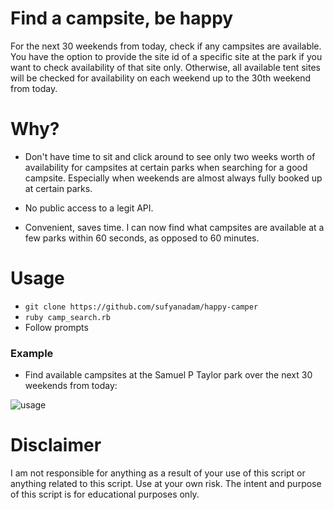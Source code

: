 # Find a campsite, be happy

  For the next 30 weekends from today, check if any campsites are available.
  You have the option to provide the site id of a specific site at the park if
  you want to check availability of that site only. Otherwise, all available
  tent sites will be checked for availability on each weekend up to the 30th
  weekend from today.

# Why?

  * Don't have time to sit and click around to see only two weeks
    worth of availability for campsites at certain parks when searching
    for a good campsite. Especially when weekends are almost always
    fully booked up at certain parks.

  * No public access to a legit API.

  * Convenient, saves time. I can now find what campsites are available at
    a few parks within 60 seconds, as opposed to 60 minutes.

# Usage

  * `git clone https://github.com/sufyanadam/happy-camper`
  * `ruby camp_search.rb`
  * Follow prompts

### Example
  * Find available campsites at the Samuel P Taylor park over the
    next 30 weekends from today:

  ![usage](https://raw.githubusercontent.com/sufyanadam/happy-camper/master/happy-camper.gif)

# Disclaimer

  I am not responsible for anything as a result of your use of this script or anything related to this script.
  Use at your own risk. The intent and purpose of this script is for educational purposes only.